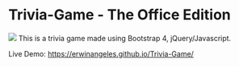 # Trivia-Game - The Office Edition
<a href="https://erwinangeles.github.io/Trivia-Game"><img src="https://erwinangeles.github.io/Trivia-Game/assets/images/trivia.png"/></a>
This is a trivia game made using Bootstrap 4, jQuery/Javascript.

Live Demo: https://erwinangeles.github.io/Trivia-Game/
